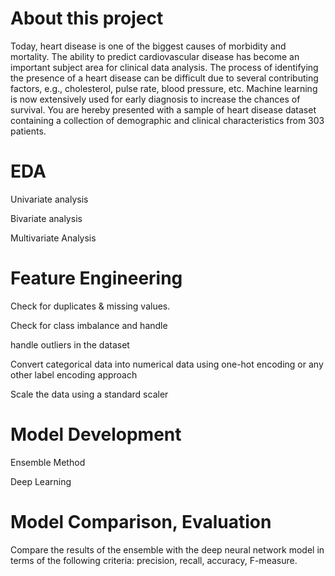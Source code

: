 # About this project
Today, heart disease is one of the biggest causes of morbidity and mortality. 
The ability to predict cardiovascular disease has become an important subject area for clinical data analysis.
The process of identifying the presence of a heart disease can be difficult due to several contributing factors, e.g., cholesterol, pulse rate, blood pressure, etc. 
Machine learning is now extensively used for early diagnosis to increase the chances of survival. 
You are hereby presented with a sample of heart disease dataset containing a collection of demographic and clinical characteristics from 303 patients.

# EDA
Univariate analysis

Bivariate analysis

Multivariate Analysis

# Feature Engineering
Check for duplicates & missing values.

Check for class imbalance and handle

handle outliers in the dataset

Convert categorical data into numerical data using one-hot encoding or any other label encoding approach

Scale the data using a standard scaler

# Model Development
Ensemble Method

Deep Learning

# Model Comparison, Evaluation
Compare the results of the ensemble with the deep neural network model in terms of the following criteria: precision, recall, accuracy, F-measure.
